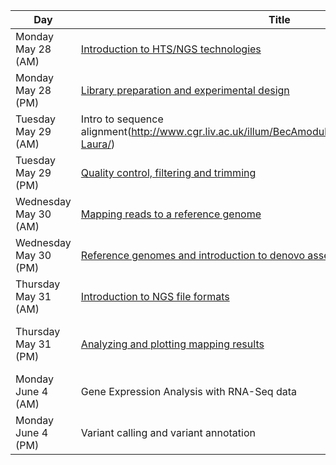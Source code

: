 

| Day | Title | Trainer |
| ------------- | ------------- |------------- |
| Monday May 28 (AM) | [Introduction to HTS/NGS technologies](https://drive.google.com/file/d/1KbKsfF7iB-QNRlTVCLOUFMize1fsdYOK/view?usp=sharing)|Ryan Edward|
| Monday May 28 (PM) | [Library preparation and experimental design](https://drive.google.com/file/d/1ZmmpuCi5GOB3BaUU4fMt2f2KkuD8AQrY/view?usp=sharing) |Ryan Edward|
| Tuesday May 29 (AM) | Intro to sequence alignment(http://www.cgr.liv.ac.uk/illum/BecAmodule_2244855b7b53c241/Slides-Laura/)|Laura Gardiner|
| Tuesday May 29 (PM) | [Quality control, filtering and trimming](https://github.com/bixcop18/module_3_intro_NGS/blob/master/ILRI_Becca_AG_QC.pptx) |Amel Ghouila|
| Wednesday May 30 (AM) | [Mapping reads to a reference genome](http://www.cgr.liv.ac.uk/illum/BecAmodule_2244855b7b53c241/Slides-Laura/)|Laura Gardiner|
| Wednesday May 30 (PM) | [Reference genomes and introduction to denovo assembly](http://www.cgr.liv.ac.uk/illum/BecAmodule_2244855b7b53c241/Slides-Laura/)|Laura Gardiner|
| Thursday May 31 (AM) |[Introduction to NGS file formats](https://github.com/bixcop18/module_3_intro_NGS/blob/master/ILRI_Becca_AG_FF.pptx)|Amel Ghouila|
| Thursday May 31 (PM) |[Analyzing and plotting mapping results](https://github.com/bixcop18/module_3_intro_NGS/blob/master/exploremappingresults.md)|Ryan Edward / Amel Ghouila|
| Monday June 4 (AM) | Gene Expression Analysis with RNA-Seq data|Jemima Brinton|
| Monday June 4 (PM) | Variant calling and variant annotation|Jemima Brinton|
